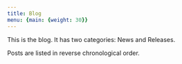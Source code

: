 ```yaml
---
title: Blog
menu: {main: {weight: 30}}
---
```


This is the blog. It has two categories: News and Releases.

Posts are listed in reverse chronological order.


